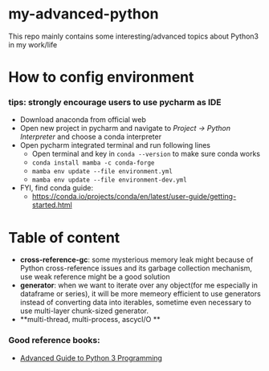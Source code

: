# my-advanced-python
This repo mainly contains some interesting/advanced topics about Python3 in my work/life

# How to config environment
### tips: strongly encourage users to use pycharm as IDE

- Download anaconda from official web
- Open new project in pycharm and navigate to *Project -> Python Interpreter* and choose a conda interpreter
- Open pycharm integrated terminal and run following lines
  - Open terminal and key in `conda --version` to make sure conda works
  - `conda install mamba -c conda-forge`
  - `mamba env update --file environment.yml`
  - `mamba env update --file environment-dev.yml`
- FYI, find conda guide:
  - https://conda.io/projects/conda/en/latest/user-guide/getting-started.html

# Table of content
- **cross-reference-gc**: some mysterious memory leak might because of Python cross-reference issues and its garbage collection mechanism, use weak reference might be a good solution
- **generator**: when we want to iterate over any object(for me especially in dataframe or series), it will be more memeory efficient to use generators instead of converting data into iterables, sometime even necessary to use multi-layer chunk-sized generator.
- **multi-thread, multi-process, ascycI/O **

### Good reference books:
- [Advanced Guide to Python 3 Programming](https://warin.ca/ressources/books/2019_Book_AdvancedGuideToPython3Programm.pdf)

